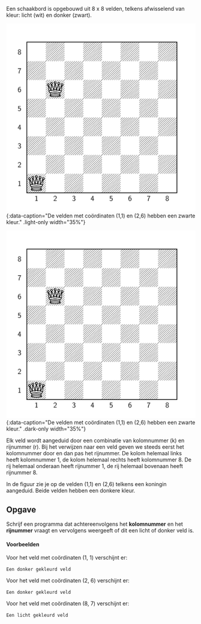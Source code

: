 Een schaakbord is opgebouwd uit 8 x 8 velden, telkens afwisselend van kleur: licht (wit) en donker (zwart).

![Schaakbord](media/image.png "Schaakbord"){:data-caption="De velden met coördinaten (1,1) en (2,6) hebben een zwarte kleur." .light-only width="35%"}

![Schaakbord](media/image.png "Schaakbord"){:data-caption="De velden met coördinaten (1,1) en (2,6) hebben een zwarte kleur." .dark-only width="35%"}

Elk veld wordt aangeduid door een combinatie van kolomnummer (k) en rijnummer (r). Bij het verwijzen naar een veld geven we steeds eerst het kolomnummer door en dan pas het rijnummer. De kolom helemaal links heeft kolomnummer 1, de kolom helemaal rechts heeft kolomnummer 8. De rij helemaal onderaan heeft rijnummer 1, de rij helemaal bovenaan heeft rijnummer 8.

In de figuur zie je op de velden (1,1) en (2,6) telkens een koningin aangeduid. Beide velden hebben een donkere kleur.

## Opgave
Schrijf een programma dat achtereenvolgens het **kolomnummer** en het **rijnummer** vraagt en vervolgens weergeeft of dit een licht of donker veld is.

#### Voorbeelden

Voor het veld met coördinaten (1, 1) verschijnt er:
```
Een donker gekleurd veld
```

Voor het veld met coördinaten (2, 6) verschijnt er:
```
Een donker gekleurd veld
```

Voor het veld met coördinaten (8, 7) verschijnt er:
```
Een licht gekleurd veld
```